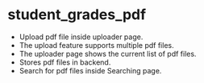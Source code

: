 # student_grades_pdf
- Upload pdf file inside uploader page.
- The upload feature supports multiple pdf files.
- The uploader page shows the current list of pdf files.
- Stores pdf files in backend.
- Search for pdf files inside Searching page.

